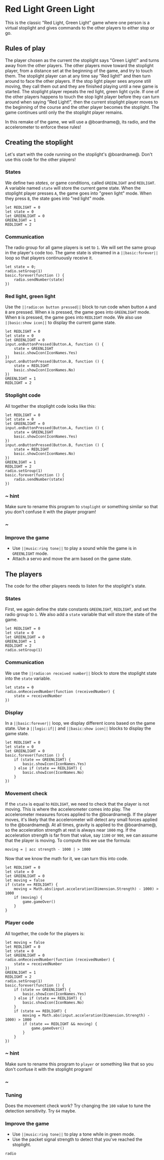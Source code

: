 # Red Light Green Light

This is the classic "Red Light, Green Light" game where one person is a virtual stoplight and gives commands to the other players to either stop or go.

## Rules of play

The player chosen as the current the stoplight says "Green Light!" and turns away from the other players. The other players move toward the stoplight player, from a distance set at the beginning of the game, and try to touch them. The stoplight player can at any time say "Red light!" and then turn around to face the other players. If the stop light player sees anyone still moving, they call them out and they are finished playing until a new game is started. The stoplight player repeats the red light, green light cycle. If one of the other players happens to touch the stop light player before they can turn around when saying "Red Light!", then the current stoplight player moves to the beginning of the course and the other player becomes the stoplight. The game continues until only the the stoplight player remains.

In this remake of the game, we will use a @boardname@, its radio, and the accelerometer to enforce these rules!

## Creating the stoplight

Let's start with the code running on the stoplight's @boardname@. Don't use this code for the other players!

### States

We define two _states_, or game conditions, called ``GREENLIGHT`` and ``REDLIGHT``. A variable named ``state`` will store the current game state. When the stoplight player presses ``A``, the game goes into "green light" mode. When they press ``B``, the state goes into "red light" mode.

```blocks
let REDLIGHT = 0
let state = 0
let GREENLIGHT = 0
GREENLIGHT = 1
REDLIGHT = 2
```

### Communication

The radio group for all game players is set to ``1``. We will set the same group in the player's code too. The game state is streamed in a ``||basic:forever||`` loop so that players continuously receive it.

```blocks
let state = 0;
radio.setGroup(1)
basic.forever(function () {
    radio.sendNumber(state)
})
```

### Red light, green light

Use the ``||radio:on button pressed||`` block to run code when button ``A`` and ``B`` are pressed.
When ``A`` is pressed, the game goes into ``GREENLIGHT`` mode. When ``B`` is pressed, the game
goes into ``REDLIGHT`` mode. We also use ``||basic:show icon||`` to display the current game state.

```blocks
let REDLIGHT = 0
let state = 0
let GREENLIGHT = 0
input.onButtonPressed(Button.A, function () {
    state = GREENLIGHT
    basic.showIcon(IconNames.Yes)
})
input.onButtonPressed(Button.B, function () {
    state = REDLIGHT
    basic.showIcon(IconNames.No)
})
GREENLIGHT = 1
REDLIGHT = 2
```

### Stoplight code

All together the stoplight code looks like this:

```blocks
let REDLIGHT = 0
let state = 0
let GREENLIGHT = 0
input.onButtonPressed(Button.A, function () {
    state = GREENLIGHT
    basic.showIcon(IconNames.Yes)
})
input.onButtonPressed(Button.B, function () {
    state = REDLIGHT
    basic.showIcon(IconNames.No)
})
GREENLIGHT = 1
REDLIGHT = 2
radio.setGroup(1)
basic.forever(function () {
    radio.sendNumber(state)
})
```

### ~ hint

Make sure to rename this program to ``stoplight`` or something similar so that you don't confuse it with the player program!

### ~

### Improve the game

* Use ``||music:ring tone||`` to play a sound while the game is in ``GREENLIGHT`` mode.
* Attach a servo and move the arm based on the game state.

## The players

The code for the other players needs to listen for the stoplight's state.

### States

First, we again define the state constants ``GREENLIGHT``, ``REDLIGHT``, and set the radio group to ``1``. 
We also add a ``state`` variable that will store the state of the game.

```blocks
let REDLIGHT = 0
let state = 0
let GREENLIGHT = 0
GREENLIGHT = 1
REDLIGHT = 2
radio.setGroup(1)
```

### Communication

We use the ``||radio:on received number||`` block to store the stoplight state into the ``state`` variable.

```blocks
let state = 0
radio.onReceivedNumber(function (receivedNumber) {
    state = receivedNumber
})
```

### Display

In a ``||basic:forever||`` loop, we display different icons based on the game state. Use a ``||logic:if||`` and
``||basic:show icon||`` blocks to display the game state.

```blocks
let REDLIGHT = 0
let state = 0
let GREENLIGHT = 0
basic.forever(function () {
    if (state == GREENLIGHT) {
        basic.showIcon(IconNames.Yes)
    } else if (state == REDLIGHT) {
        basic.showIcon(IconNames.No)
    }
})
```

### Movement check

If the ``state`` is equal to ``REDLIGHT``, we need to check that the player is not moving. 
This is where the accelerometer comes into play. The accelerometer measures forces applied to the @boardname@.
If the player moves, it's likely that the accelerometer will detect any small forces applied to the @boardname@.
At all times, gravity is applied to the @boardname@, so the acceleration strength at rest is always near ``1000`` mg.
If the acceleration strength is far from that value, say ``1100`` or ``900``, we can assume that the player is moving. To compute this we use the formula:

```
moving = | acc strength - 1000 | > 1000
```

Now that we know the math for it, we can turn this into code.

```blocks
let REDLIGHT = 0
let state = 0
let GREENLIGHT = 0
let moving = false
if (state == REDLIGHT) {
    moving = Math.abs(input.acceleration(Dimension.Strength) - 1000) > 1000
    if (moving) {
        game.gameOver()
    }
}
```

### Player code

All together, the code for the players is:

```blocks
let moving = false
let REDLIGHT = 0
let state = 0
let GREENLIGHT = 0
radio.onReceivedNumber(function (receivedNumber) {
    state = receivedNumber
})
GREENLIGHT = 1
REDLIGHT = 2
radio.setGroup(1)
basic.forever(function () {
    if (state == GREENLIGHT) {
        basic.showIcon(IconNames.Yes)
    } else if (state == REDLIGHT) {
        basic.showIcon(IconNames.No)
    }
    if (state == REDLIGHT) {
        moving = Math.abs(input.acceleration(Dimension.Strength) - 1000) > 1000
        if (state == REDLIGHT && moving) {
            game.gameOver()
        }
    }
})
```

### ~ hint

Make sure to rename this program to ``player`` or something like that so you don't confuse it with the stoplight program!

### ~


### Tuning

Does the movement check work? Try changing the ``100`` value to tune the detection sensitivity. Try ``64`` maybe.

### Improve the game

* Use ``||music:ring tone||`` to play a tone while in green mode.
* Use the packet signal strength to detect that you've reached the stoplight.


```package
radio
```
